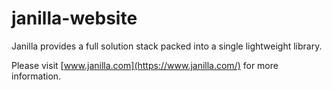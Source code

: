 # janilla-website

Janilla provides a full solution stack packed into a single lightweight library.

Please visit [www.janilla.com](https://www.janilla.com/) for more information.
